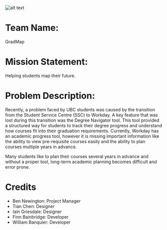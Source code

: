 ![alt text](https://github.com/CPEN-221-2024/project-meriadoc-gradmap/images/full_logo.svg)

# **Team Name:**

GradMap

# **Mission Statement:**

Helping students map their future.

# **Problem Description:**

Recently, a problem faced by UBC students was caused by the transition from the Student Service Centre (SSC) to Workday. A key feature that was lost during this transition was the Degree Navigator tool. This tool provided a structured way for students to track their degree progress and understand how courses fit into their graduation requirements. Currently, Workday has an academic progress tool, however it is missing important information like the ability to view pre-requisite courses easily and the ability to plan courses multiple years in advance.

Many students like to plan their courses several years in advance and without a proper tool, long-term academic planning becomes difficult and error prone.


# **Credits** 
  
- Ben Newington: Project Manager  
- Tian Chen: Designer
- Iain Griesdale: Designer 
- Finn Bainbridge: Developer   
- William Banquier: Developer   
 

